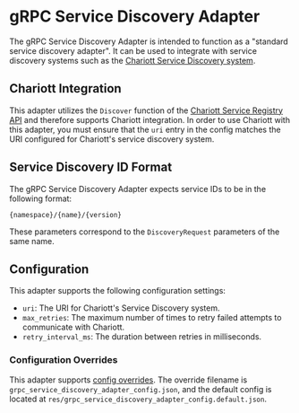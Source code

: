 # gRPC Service Discovery Adapter

The gRPC Service Discovery Adapter is intended to function as a "standard service discovery adapter". It can be used to integrate with service discovery systems such as the [Chariott Service Discovery system](https://github.com/eclipse-chariott/chariott/blob/main/service_discovery/README.md).

## Chariott Integration

This adapter utilizes the `Discover` function of the [Chariott Service Registry API](https://github.com/eclipse-chariott/chariott/blob/main/service_discovery/proto/core/v1/service_registry.proto) and therefore supports Chariott integration. In order to use Chariott with this adapter, you must ensure that the `uri` entry in the config matches the URI configured for Chariott's service discovery system.

## Service Discovery ID Format

The gRPC Service Discovery Adapter expects service IDs to be in the following format:

<!-- markdownlint-disable-next-line fenced-code-language -->
```
{namespace}/{name}/{version}
```

These parameters correspond to the `DiscoveryRequest` parameters of the same name.

## Configuration

This adapter supports the following configuration settings:

- `uri`: The URI for Chariott's Service Discovery system.
- `max_retries`: The maximum number of times to retry failed attempts to communicate with Chariott.
- `retry_interval_ms`: The duration between retries in milliseconds.

### Configuration Overrides

This adapter supports [config overrides](../../../docs/tutorials/config-overrides.md). The override filename is `grpc_service_discovery_adapter_config.json`, and the default config is located at `res/grpc_service_discovery_adapter_config.default.json`.
